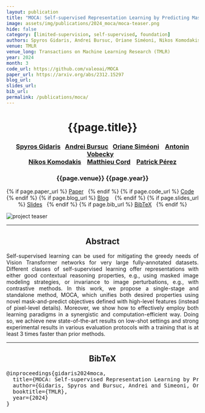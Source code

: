 ```yaml
---
layout: publication
title: "MOCA: Self-supervised Representation Learning by Predicting Masked Online Codebook Assignments"
image: assets/img/publications/2024_moca/moca-teaser.png
hide: false
category: [limited-supervision, self-supervised, foundation]
authors: Spyros Gidaris, Andrei Bursuc, Oriane Siméoni, Nikos Komodakis, Matthieu Cord, Patrick Pérez
venue: TMLR
venue_long: Transactions on Machine Learning Research (TMLR)
year: 2024
month: 3
code_url: https://github.com/valeoai/MOCA
paper_url: https://arxiv.org/abs/2312.15297
blog_url:
slides_url:
bib_url:
permalink: /publications/moca/
---
```


<h1 align="center"> {{page.title}} </h1>
<!-- Simple call of authors -->
<!-- <h3 align="center"> {{page.authors}} </h3> -->
<!-- Alternatively you can add links to author pages -->
<h3 align="center"> <a href="https://scholar.google.com/citations?user=7atfg7EAAAAJ&hl=en">Spyros Gidaris</a>&nbsp;&nbsp; <a href="https://abursuc.github.io/">Andrei Bursuc</a>&nbsp;&nbsp;  <a href="https://osimeoni.github.io/">Oriane Siméoni</a> &nbsp;&nbsp; <a href="https://vobecant.github.io/">Antonin Vobecky</a> &nbsp;&nbsp;  <br> <a href="https://www.csd.uoc.gr/~komod/">Nikos Komodakis</a> &nbsp;&nbsp; <a href="https://cord.isir.upmc.fr/">Matthieu Cord</a> &nbsp;&nbsp; <a href="https://ptrckprz.github.io/">Patrick Pérez</a> </h3>


<h3 align="center"> {{page.venue}} {{page.year}} </h3>

<div align="center">
  <p>
    {% if page.paper_url %}
    <a href="{{ page.paper_url }}"><i class="far fa-file-pdf"></i> Paper</a>&nbsp;&nbsp;
    {% endif %}
    {% if page.code_url %}
    <a href="{{ page.code_url }}"><i class="fab fa-github"></i> Code</a> &nbsp;&nbsp;
    {% endif %}
    {% if page.blog_url %}
    <a href="{{ page.blog_url }}"><i class="fab fa-blogger"></i> Blog</a> &nbsp;&nbsp;
    {% endif %}
    {% if page.slides_url %}
    <a href="{{ page.slides_url }}"><i class="far fa-file-pdf"></i> Slides</a>&nbsp;&nbsp;
    {% endif %}
    {% if page.bib_url %}
    <a href="{{ page.bib_url}}"><i class="far fa-file-alt"></i> BibTeX</a>&nbsp;&nbsp;
    {% endif %}
  </p>
</div>

<div class="publication-teaser">
    <img src="../../{{ page.image }}" alt="project teaser"/>
</div>


<hr>

<h2  align="center"> Abstract</h2>

<p align="justify">Self-supervised learning can be used for mitigating the greedy needs of Vision Transformer networks for very large fully-annotated datasets. Different classes of self-supervised learning offer representations with either good contextual reasoning properties, e.g., using masked image modeling strategies, or invariance to image perturbations, e.g., with contrastive methods. In this work, we propose a single-stage and standalone method, MOCA, which unifies both desired properties using novel mask-and-predict objectives defined with high-level features (instead of pixel-level details). Moreover, we show how to effectively employ both learning paradigms in a synergistic and computation-efficient way. Doing so, we achieve new state-of-the-art results on low-shot settings and strong experimental results in various evaluation protocols with a training that is at least 3 times faster than prior methods. </p>


<hr>


<h2  align="center">BibTeX</h2>
<left>
  <pre class="bibtex-box">
@inproceedings{gidaris2024moca,
  title={MOCA: Self-supervised Representation Learning by Predicting Masked Online Codebook Assignments},
  author={Gidaris, Spyros and Bursuc, Andrei and Simeoni, Oriane and Vobecky, Antonin and Komodakis, Nikos and Cord, Matthieu and P{\'e}rez, Patrick},
  booktitle={TMLR},
  year={2024}
}
</pre>
</left>

<br>
